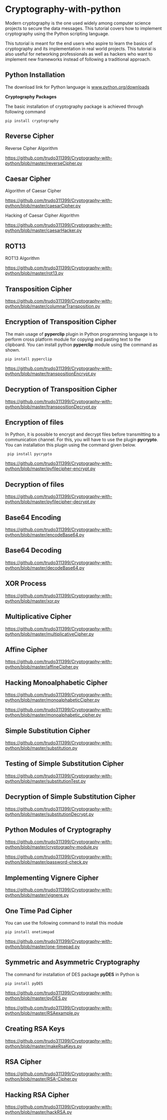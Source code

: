 # Cryptography-with-python
Modern cryptography is the one used widely among computer science projects to secure the data messages. This tutorial covers how to implement cryptography using the Python scripting language.

This tutorial is meant for the end users who aspire to learn the basics of cryptography and its implementation in real world projects. This tutorial is also useful for networking professionals as well as hackers who want to implement new frameworks instead of following a traditional approach.

## Python Installation
The download link for Python language is www.python.org/downloads

**Cryptography Packages**

The basic installation of cryptography package is achieved through following command

```pip install cryptography```

## Reverse Cipher
Reverse Cipher Algorithm

https://github.com/trudo311399/Cryptography-with-python/blob/master/reverseCipher.py

## Caesar Cipher
Algorithm of Caesar Cipher

https://github.com/trudo311399/Cryptography-with-python/blob/master/caesarCipher.py

Hacking of Caesar Cipher Algorithm

https://github.com/trudo311399/Cryptography-with-python/blob/master/caesarHacker.py

## ROT13
ROT13 Algorithm

https://github.com/trudo311399/Cryptography-with-python/blob/master/rot13.py

## Transposition Cipher
https://github.com/trudo311399/Cryptography-with-python/blob/master/columnarTransposition.py

## Encryption of Transposition Cipher
The main usage of **pyperclip** plugin in Python programming language is to perform cross platform module for copying and pasting text to the clipboard. You can install python **pyperclip** module using the command as shown.

```pip install pyperclip```

https://github.com/trudo311399/Cryptography-with-python/blob/master/transpositionEncrypt.py

## Decryption of Transposition Cipher
https://github.com/trudo311399/Cryptography-with-python/blob/master/transpositionDecrypt.py

## Encryption of files
In Python, it is possible to encrypt and decrypt files before transmitting to a communication channel. For this, you will have to use the plugin **pycrypto**. You can installation this plugin using the command given below.

``` pip install pycrypto```

https://github.com/trudo311399/Cryptography-with-python/blob/master/pyfilecipher-encrypt.py

## Decryption of files
https://github.com/trudo311399/Cryptography-with-python/blob/master/pyfilecipher-decrypt.py

## Base64 Encoding
https://github.com/trudo311399/Cryptography-with-python/blob/master/encodeBase64.py

## Base64 Decoding
https://github.com/trudo311399/Cryptography-with-python/blob/master/decodeBase64.py

## XOR Process
https://github.com/trudo311399/Cryptography-with-python/blob/master/xor.py

## Multiplicative Cipher
https://github.com/trudo311399/Cryptography-with-python/blob/master/multiplicativeCipher.py

## Affine Cipher
https://github.com/trudo311399/Cryptography-with-python/blob/master/affineCipher.py

## Hacking Monoalphabetic Cipher
https://github.com/trudo311399/Cryptography-with-python/blob/master/monoalphabeticCipher.py

https://github.com/trudo311399/Cryptography-with-python/blob/master/monoalphabetic_cipher.py

## Simple Substitution Cipher
https://github.com/trudo311399/Cryptography-with-python/blob/master/substitution.py

## Testing of Simple Substitution Cipher
https://github.com/trudo311399/Cryptography-with-python/blob/master/substitutionTest.py

## Decryption of Simple Substitution Cipher
https://github.com/trudo311399/Cryptography-with-python/blob/master/substitutionDecrypt.py

## Python Modules of Cryptography
https://github.com/trudo311399/Cryptography-with-python/blob/master/cryptography-module.py

https://github.com/trudo311399/Cryptography-with-python/blob/master/password-check.py

## Implementing Vignere Cipher
https://github.com/trudo311399/Cryptography-with-python/blob/master/vignere.py

## One Time Pad Cipher
You can use the following command to install this module

```pip install onetimepad```

https://github.com/trudo311399/Cryptography-with-python/blob/master/one-timepad.py

## Symmetric and Asymmetric Cryptography
The command for installation of DES package **pyDES** in Python is

```pip install pyDES```

https://github.com/trudo311399/Cryptography-with-python/blob/master/pyDES.py

https://github.com/trudo311399/Cryptography-with-python/blob/master/RSAexample.py

## Creating RSA Keys
https://github.com/trudo311399/Cryptography-with-python/blob/master/makeRsaKeys.py

## RSA Cipher
https://github.com/trudo311399/Cryptography-with-python/blob/master/RSA-Cipher.py

## Hacking RSA Cipher
https://github.com/trudo311399/Cryptography-with-python/blob/master/hackRSA.py

